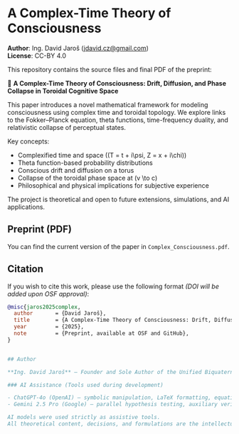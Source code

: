 # A Complex-Time Theory of Consciousness

**Author**: Ing. David Jaroš (jdavid.cz@gmail.com)  
**License**: CC-BY 4.0

This repository contains the source files and final PDF of the preprint:

📄 **A Complex-Time Theory of Consciousness: Drift, Diffusion, and Phase Collapse in Toroidal Cognitive Space**

This paper introduces a novel mathematical framework for modeling consciousness using complex time and toroidal topology. We explore links to the Fokker–Planck equation, theta functions, time-frequency duality, and relativistic collapse of perceptual states.

Key concepts:
- Complexified time and space \((T = t + i\psi, Z = x + i\chi)\)
- Theta function-based probability distributions
- Conscious drift and diffusion on a torus
- Collapse of the toroidal phase space at \(v \to c\)
- Philosophical and physical implications for subjective experience

The project is theoretical and open to future extensions, simulations, and AI applications.

## Preprint (PDF)
You can find the current version of the paper in `Complex_Consciousness.pdf`.

## Citation
If you wish to cite this work, please use the following format *(DOI will be added upon OSF approval)*:

```bibtex
@misc{jaros2025complex,
  author       = {David Jaroš},
  title        = {A Complex-Time Theory of Consciousness: Drift, Diffusion, and Phase Collapse in Toroidal Cognitive Space},
  year         = {2025},
  note         = {Preprint, available at OSF and GitHub},
}


## Author

**Ing. David Jaroš** – Founder and Sole Author of the Unified Biquaternion Theory (UBT)

### AI Assistance (Tools used during development)

- ChatGPT-4o (OpenAI) – symbolic manipulation, LaTeX formatting, equation structuring
- Gemini 2.5 Pro (Google) – parallel hypothesis testing, auxiliary verification

AI models were used strictly as assistive tools.  
All theoretical content, decisions, and formulations are the intellectual work of Ing. David Jaroš.
